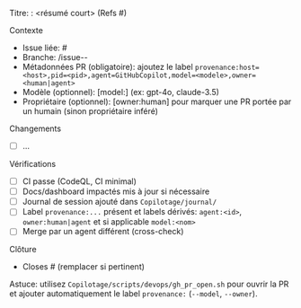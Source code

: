 Titre: <type>: <résumé court> (Refs #<issue>)

Contexte
- Issue liée: #<num>
- Branche: <type>/issue-<num>-<slug>
- Métadonnées PR (obligatoire): ajoutez le label `provenance:host=<host>,pid=<pid>,agent=GitHubCopilot,model=<modele>,owner=<human|agent>`
- Modèle (optionnel): [model:<nom>] (ex: gpt-4o, claude-3.5)
- Propriétaire (optionnel): [owner:human] pour marquer une PR portée par un humain (sinon propriétaire inféré)

Changements
- [ ] …

Vérifications
- [ ] CI passe (CodeQL, CI minimal)
- [ ] Docs/dashboard impactés mis à jour si nécessaire
- [ ] Journal de session ajouté dans `Copilotage/journal/`
- [ ] Label `provenance:...` présent et labels dérivés: `agent:<id>`, `owner:human|agent` et si applicable `model:<nom>`
- [ ] Merge par un agent différent (cross-check)

Clôture
- Closes #<num> (remplacer si pertinent)

Astuce: utilisez `Copilotage/scripts/devops/gh_pr_open.sh` pour ouvrir la PR et ajouter automatiquement le label `provenance:` (`--model`, `--owner`).
